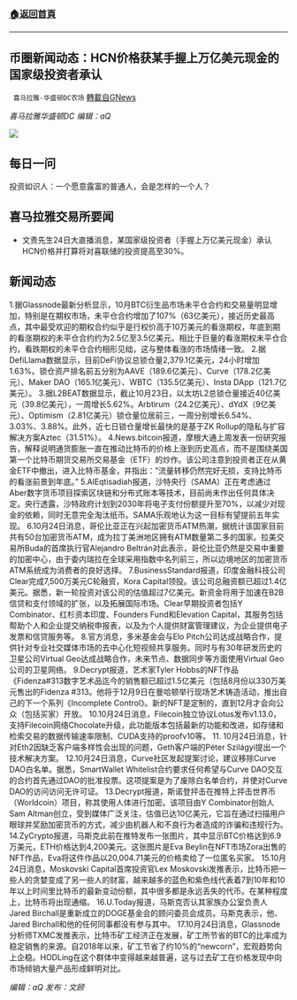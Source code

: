 ###  [:house:返回首頁](https://github.com/ourhimalayas/txt)
---


## 币圈新闻动态：HCN价格获某手握上万亿美元现金的国家级投资者承认
` 喜马拉雅-华盛顿DC农场` [轉載自GNews](https://gnews.org/zh-hans/1617671/)

*喜马拉雅华盛顿DC 编辑：aQ*

![](http://himalayawashingtondc.org/wp-content/uploads/2021/07/ScreenShot-2021-07-31-at-16.20.22@2x.png)



## 每日一问





投资如识人：一个愿意露富的普通人，会是怎样的一个人？





## 喜马拉雅交易所要闻





- 文贵先生24日大直播消息，某国家级投资者（手握上万亿美元现金）承认HCN价格并打算将对喜联储的投资提高至30%。






## 新闻动态





1.据Glassnode最新分析显示，10月BTC衍生品市场未平仓合约和交易量明显增加，特别是在期权市场，未平仓合约增加了107%（63亿美元），接近历史最高点，其中最受欢迎的期权合约似乎是行权价高于10万美元的看涨期权，年底到期的看涨期权的未平仓合约约为2.5亿至3.5亿美元。相比于巨量的看涨期权未平仓合约，看跌期权的未平仓合约相形见绌，这与整体看涨的市场情绪一致。
2.据DefiLlama数据显示，目前DeFi协议总锁仓量2,379.1亿美元，24小时增加1.63%。锁仓资产排名前五分别为AAVE（189.6亿美元）、Curve（178.2亿美元）、Maker DAO（165.1亿美元）、WBTC（135.5亿美元）、Insta DApp（121.7亿美元）。
3.据L2BEAT数据显示，截止10月23日，以太坊L2总锁仓量接近40亿美元（39.8亿美元），一周增长5.62%。Arbtirum（24.2亿美元）、dYdX（9亿美元）、Optimism（2.81亿美元）锁仓量位居前三，一周分别增长6.54%、3.03%、3.88%。此外，近七日锁仓量增长最快的是基于ZK Rollup的隐私与扩容解决方案Aztec（31.51%）。
4.News.bitcoin报道，摩根大通上周发表一份研究报告，解释说明通货膨胀一直在推动比特币的价格上涨到历史高点，而不是围绕美国第一个比特币期货交易所交易基金（ETF）的炒作。该公司注意到投资者正在从黄金ETF中撤出，进入比特币基金，并指出：”流量转移仍然完好无损，支持比特币的看涨前景到年底。”
5.AlEqtisadiah报道，沙特央行（SAMA）正在考虑通过Aber数字货币项目探索区块链和分布式账本等技术，目前尚未作出任何具体决定。央行透露，沙特政府计划到2030年将电子支付份额提升至70%，以减少对现金的依赖，同时无意完全淘汰纸币。SAMA乐观地认为这一目标有望提前五年实现。
6.10月24日消息，哥伦比亚正在兴起加密货币ATM热潮，据统计该国家目前共有50台加密货币ATM，成为拉丁美洲地区拥有ATM数量第二多的国家。拉美交易所Buda的首席执行官Alejandro Beltrán对此表示，哥伦比亚仍然是交易中重要的加密中心，由于委内瑞拉在全球采用指数中名列前三，所以边境地区的加密货币ATM系统成为消费者的良好选择。
7.BusinessStandard报道，印度金融科技公司Clear完成7,500万美元C轮融资，Kora Capital领投。该公司总融资额已超过1.4亿美元。据悉，新一轮投资对该公司的估值超过7亿美元。新资金将用于加速在B2B信贷和支付领域的扩张，以及拓展国际市场。Clear早期投资者包括Y Combinator、红杉资本印度、Founders Fund和Elevation Capital，其服务包括帮助个人和企业提交纳税申报表，以及为个人提供财富管理建议，为企业提供电子发票和信贷服务等。
8.官方消息，多米基金会与Elo Pitch公司达成战略合作，提供针对专业社交媒体市场的去中心化短视频共享服务。同时与有30年研发历史的卫星公司Virtual Geo达成战略合作，未来节点、数据同步等方面使用Virtual Geo公司的卫星网络。
9.Decrypt报道，艺术家Tyler Hobbs的NFT作品《Fidenza#313数字艺术品迄今的销售额已超过1.5亿美元（包括8月份以330万美元售出的Fidenza #313。他将于12月9日在曼哈顿举行现场艺术铸造活动，推出自己的下一个系列《Incomplete Control》。新的NFT是定制的，直到12月才会向公众（包括买家）开放。
10.10月24日消息，Filecoin独立协议Lotus发布v1.13.0，支持Filecoin网络Chocolate升级，此功能版本包括最新的功能和改进，如存储和检索交易的数据传输速率限制、CUDA支持的proofv10等。
11. 10月24日消息，针对Eth2因缺乏客户端多样性会出现的问题，Geth客户端的Péter Szilágyi提出一个技术解决方案。
12.10月24日消息，Curve社区发起提案讨论，建议移除Curve DAO白名单。据悉，SmartWallet Whitelist合约要求任何希望与Curve DAO交互的合约首先通过DAO的批准投票。这项提案是为了废除白名单合约，并使对Curve DAO的访问访问无许可证。
13.Decrypt报道，斯诺登抨击在推特上抨击世界币（Worldcoin）项目，称其使用人体进行加密。该项目由Y Combinator创始人Sam Altman创立，受到媒体广泛关注，估值已达10亿美元，它旨在通过扫描用户眼球并奖励加密货币的方式，减少由机器人和不良行为者造成的诈骗和违规行为。
14.ZyCrypto报道，马斯克此前在推特发布一张图片，其中显示BTC价格达到6.9万美元，ETH价格达到4,200美元。这张图片是Eva Beylin在NFT市场Zora出售的NFT作品，Eva将这件作品以20,004.71美元的价格卖给了一位匿名买家。
15.10月24日消息，Moskovski Capital首席投资官Lex Moskovski发推表示，比特币把一些人的贪婪变成了另一些人的财富，越来越多的蓝色和紫色线代表着7到10年和10年以上时间里比特币的最新变动份额，其中很多都是永远丢失的代币。在某种程度上，比特币将出现通缩。
16.U.Today报道，马斯克否认其家族办公室负责人Jared Birchall是重新成立的DOGE基金会的顾问委员会成员。马斯克表示，他、Jared Birchall和他的任何同事都没有参与其中。
17.10月24日消息，Glassnode分析师TXMC发推表示，比特币矿工经济正在发展，矿工所节省的BTC的比率成为稳定销售的来源。自2018年以来，矿工节省了约10%的“newcorn”，宏观趋势向上企稳。HODLing在这个群体中变得越来越普遍，这与过去矿工在价格发现中向市场倾销大量产品形成鲜明对比。





*编辑：aQ
发布：文顾*

